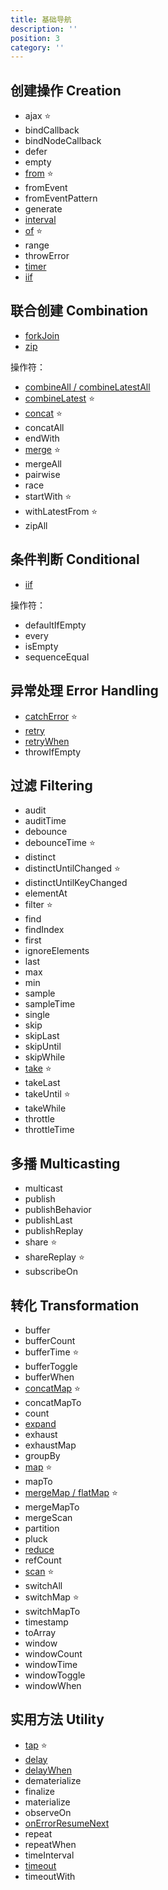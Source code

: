 ```yaml
---
title: 基础导航
description: ''
position: 3
category: ''
---
```


## 创建操作 Creation

- ajax ⭐
- bindCallback
- bindNodeCallback
- defer
- empty
- [from](/creation/from) ⭐
- fromEvent
- fromEventPattern
- generate
- [interval](/creation/interval)
- [of](/creation/of) ⭐
- range
- throwError
- [timer](/creation/timer)
- [iif](/conditional/iif)

<adsbygoogle></adsbygoogle>

## 联合创建 Combination

- [forkJoin](/combination/forkJoin)
- [zip](/combination/zip)

操作符：

- [combineAll / combineLatestAll](/combination/combineAll)
- [combineLatest](/combination/combineLatest) ⭐
- [concat](/combination/concat) ⭐
- concatAll
- endWith
- [merge](/combination/merge) ⭐
- mergeAll
- pairwise
- race
- startWith ⭐
- withLatestFrom ⭐
- zipAll

## 条件判断 Conditional

- [iif](/conditional/iif)

操作符：

- defaultIfEmpty
- every
- isEmpty
- sequenceEqual

## 异常处理 Error Handling

- [catchError](/error/catchError) ⭐
- [retry](/error/retry)
- [retryWhen](/error/retryWhen)
- throwIfEmpty

## 过滤 Filtering

- audit
- auditTime
- debounce
- debounceTime ⭐
- distinct
- distinctUntilChanged ⭐
- distinctUntilKeyChanged
- elementAt
- filter ⭐
- find
- findIndex
- first
- ignoreElements
- last
- max
- min
- sample
- sampleTime
- single
- skip
- skipLast
- skipUntil
- skipWhile
- [take](/filtering/take) ⭐
- takeLast
- takeUntil ⭐
- takeWhile
- throttle
- throttleTime

## 多播 Multicasting

- multicast
- publish
- publishBehavior
- publishLast
- publishReplay
- share ⭐
- shareReplay ⭐
- subscribeOn

## 转化 Transformation

- buffer
- bufferCount
- bufferTime ⭐
- bufferToggle
- bufferWhen
- [concatMap](/transformation/concatMap) ⭐
- concatMapTo
- count
- [expand](/transformation/expand)
- exhaust
- exhaustMap
- groupBy
- [map](/transformation/map) ⭐
- mapTo
- [mergeMap / flatMap](/transformation/mergeMap) ⭐
- mergeMapTo
- mergeScan
- partition
- pluck
- [reduce](/transformation/reduce)
- refCount
- [scan](/transformation/scan) ⭐
- switchAll
- switchMap ⭐
- switchMapTo
- timestamp
- toArray
- window
- windowCount
- windowTime
- windowToggle
- windowWhen

## 实用方法 Utility

- [tap](/utility/tap) ⭐
- [delay](/utility/delay)
- [delayWhen](/utility/delayWhen)
- dematerialize
- finalize
- materialize
- observeOn
- [onErrorResumeNext](/utility/onErrorResumeNext)
- repeat
- repeatWhen
- timeInterval
- [timeout](/utility/timeout)
- timeoutWith
  <!-- - toPromise -->
